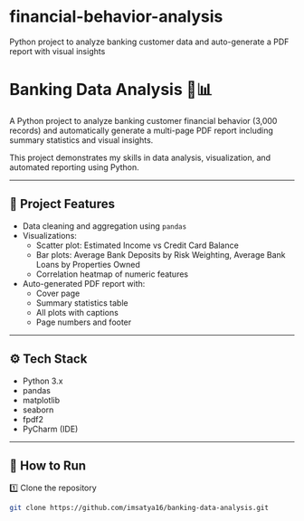 # financial-behavior-analysis
Python project to analyze banking customer data and auto-generate a PDF report with visual insights
# Banking Data Analysis 🏦📊

A Python project to analyze banking customer financial behavior (3,000 records) and automatically generate a multi-page PDF report including summary statistics and visual insights.  

This project demonstrates my skills in data analysis, visualization, and automated reporting using Python.

---

## 📌 **Project Features**
- Data cleaning and aggregation using `pandas`
- Visualizations:
  - Scatter plot: Estimated Income vs Credit Card Balance
  - Bar plots: Average Bank Deposits by Risk Weighting, Average Bank Loans by Properties Owned
  - Correlation heatmap of numeric features
- Auto-generated PDF report with:
  - Cover page
  - Summary statistics table
  - All plots with captions
  - Page numbers and footer  

---

## ⚙ **Tech Stack**
- Python 3.x  
- pandas  
- matplotlib  
- seaborn  
- fpdf2  
- PyCharm (IDE)

---

## 🚀 **How to Run**
1️⃣ Clone the repository  
```bash
git clone https://github.com/imsatya16/banking-data-analysis.git

